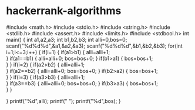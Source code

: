 # hackerrank-algorithms
#include <math.h>
#include <stdio.h>
#include <string.h>
#include <stdlib.h>
#include <assert.h>
#include <limits.h>
#include <stdbool.h>
int main()
{
	int a1,a2,a3;
	int b1,b2,b3;
	int alli=0,bos=0;
	scanf("%d%d%d",&a1,&a2,&a3);
	scanf("%d%d%d",&b1,&b2,&b3);
	for(int i=1;i<=3;i++)
	{
		if(i=1)
	{
		if(a1>b1)
		{
		alli=alli+1;	
		}
		if(a1==b1)
		{
			alli=alli+0;
            bos=bos+0;
		}
		if(b1>a1)
		{
		bos=bos+1;	
		}
	}
		if(i=2)
		{
		if(a2>b2)
		{
		alli=alli+1;	
		}
		if(a2==b2)
		{
			alli=alli+0;
            bos=bos+0;
		}
		if(b2>a2)
		{
		bos=bos+1;	
		}
	}
		if(i=3)
	{
		if(a3>b3)
		{
		alli=alli+1;	
		}
		if(a3==b3)
		{
			alli=alli+0;
            bos=bos+0;
		}
		if(b3>a3)
		{
		bos=bos+1;	
		}
	}
	
}
printf("%d",alli);
printf(" ");
printf("%d",bos);
}

